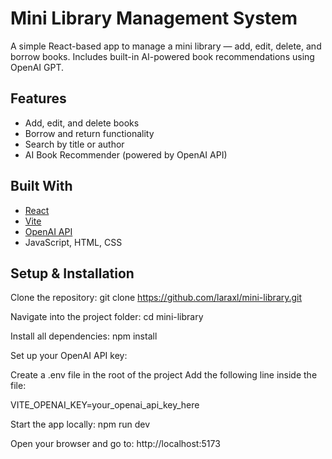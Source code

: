 # Mini Library Management System

A simple React-based app to manage a mini library — add, edit, delete, and borrow books. Includes built-in AI-powered book recommendations using OpenAI GPT.

## Features

- Add, edit, and delete books
- Borrow and return functionality
- Search by title or author
- AI Book Recommender (powered by OpenAI API)

## Built With

- [React](https://reactjs.org/)
- [Vite](https://vitejs.dev/)
- [OpenAI API](https://platform.openai.com/)
- JavaScript, HTML, CSS


## Setup & Installation

Clone the repository:
git clone https://github.com/laraxl/mini-library.git

Navigate into the project folder:
cd mini-library

Install all dependencies:
npm install

Set up your OpenAI API key:

Create a .env file in the root of the project
Add the following line inside the file:

VITE_OPENAI_KEY=your_openai_api_key_here


Start the app locally:
npm run dev

Open your browser and go to:
http://localhost:5173

